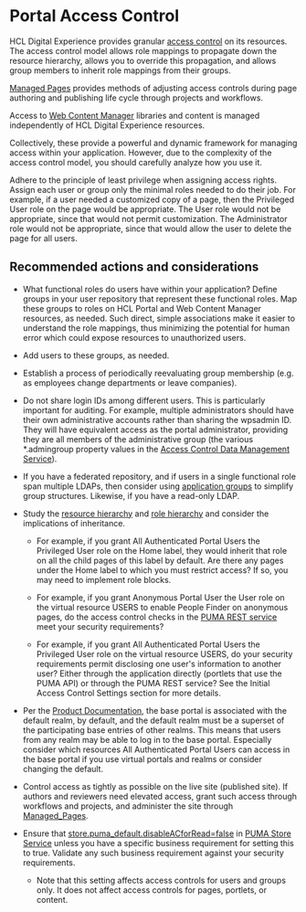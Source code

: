 # Portal Access Control

HCL Digital Experience provides granular [access control](https://help.hcltechsw.com/digital-experience/8.5/admin-system/control_access.html) on its resources. The access control model allows role mappings to propagate down the resource hierarchy, allows you to override this propagation, and allows group members to inherit role mappings from their groups.

[Managed Pages](https://help.hcltechsw.com/digital-experience/8.5/wcm/wcm_mngpages_advadmin.html) provides methods of adjusting access controls during page authoring and publishing life cycle through projects and workflows.

Access to [Web Content Manager](https://help.hcltechsw.com/digital-experience/8.5/wcm/wcm_security.html) libraries and content is managed independently of HCL Digital Experience resources.

Collectively, these provide a powerful and dynamic framework for managing access within your application. However, due to the complexity of the access control model, you should carefully analyze how you use it.

Adhere to the principle of least privilege when assigning access rights. Assign each user or group only the minimal roles needed to do their job. For example, if a user needed a customized copy of a page, then the Privileged User role on the page would be appropriate. The User role would not be appropriate, since that would not permit customization. The Administrator role would not be appropriate, since that would allow the user to delete the page for all users.

## Recommended actions and considerations 

- What functional roles do users have within your application? Define groups in your user repository that represent these functional roles. Map these groups to roles on HCL Portal and Web Content Manager resources, as needed. Such direct, simple associations make it easier to understand the role mappings, thus minimizing the potential for human error which could expose resources to unauthorized users. 

- Add users to these groups, as needed. 

- Establish a process of periodically reevaluating group membership (e.g. as employees change departments or leave companies). 

- Do not share login IDs among different users. This is particularly important for auditing. For example, multiple administrators should have their own administrative accounts rather than sharing the wpsadmin ID. They will have equivalent access as the portal administrator, providing they are all members of the administrative group (the various *.admingroup property values in the [Access Control Data Management Service](https://help.hcltechsw.com/digital-experience/8.5/admin-system/srvcfgref_secy_pac_datamgmt.html)). 

- If you have a federated repository, and if users in a single functional role span multiple LDAPs, then consider using [application groups](https://help.hcltechsw.com/digital-experience/8.5/security/app_group.html) to simplify group structures. Likewise, if you have a read-only LDAP. 

- Study the [resource hierarchy](https://help.hcltechsw.com/digital-experience/8.5/security/sec_resources.html) and [role hierarchy](https://help.hcltechsw.com/digital-experience/8.5/security/sec_roles.html) and consider the implications of inheritance. 

    - For example, if you grant All Authenticated Portal Users the Privileged User role on the Home label, they would inherit that role on all the child pages of this label by default. Are there any pages under the Home label to which you must restrict access? If so, you may need to implement role blocks. 

    - For example, if you grant Anonymous Portal User the User role on the virtual resource USERS to enable People Finder on anonymous pages, do the access control checks in the [PUMA REST service](https://help.hcltechsw.com/digital-experience/8.5/dev/uprof_rest.html) meet your security requirements? 

    - For example, if you grant All Authenticated Portal Users the Privileged User role on the virtual resource USERS, do your security requirements permit disclosing one user's information to another user? Either through the application directly (portlets that use the PUMA API) or through the PUMA REST service? See the Initial Access Control Settings section for more details.

- Per the [Product Documentation](https://help.hcltechsw.com/digital-experience/8.5/admin-system/advppln_mgupop.html), the base portal is associated with the default realm, by default, and the default realm must be a superset of the participating base entries of other realms. This means that users from any realm may be able to log in to the base portal. Especially consider which resources All Authenticated Portal Users can access in the base portal if you use virtual portals and realms or consider changing the default. 

- Control access as tightly as possible on the live site (published site). If authors and reviewers need elevated access, grant such access through workflows and projects, and administer the site through [Managed_Pages](https://help.hcltechsw.com/digital-experience/8.5/wcm/wcm_config_mngpages.html). 

- Ensure that [store.puma_default.disableACforRead=false](https://www.ibm.com/support/pages/apar/PK98052) in [PUMA Store Service](https://help.hcltechsw.com/digital-experience/8.5/admin-system/srvcfgref_puma_store.html) unless you have a specific business requirement for setting this to true. Validate any such business requirement against your security requirements. 

    - Note that this setting affects access controls for users and groups only. It does not affect access controls for pages, portlets, or content.